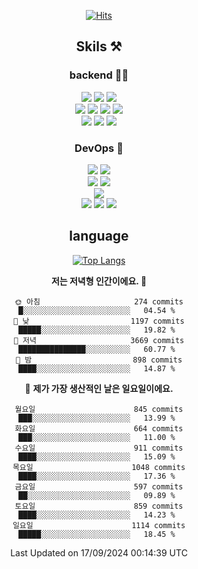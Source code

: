 <div align="center">

[![Hits](https://hits.seeyoufarm.com/api/count/incr/badge.svg?url=https%3A%2F%2Fgithub.com%2Fzxcv9203%2Fhit-counter&count_bg=%23FF7272&title_bg=%23324C2E&icon=codeigniter.svg&icon_color=%23DD5B5B&title=%EB%B0%A9%EB%AC%B8%EC%9E%90&edge_flat=false)](https://hits.seeyoufarm.com)
  
## Skils ⚒️

### backend 🧑‍💻
  
<img src="https://img.shields.io/badge/Java-FF6600?style=flat-square&logo=buymeacoffee&logoColor=white"/>
<img src="https://img.shields.io/badge/Go-0099FF?style=flat-square&logo=go&logoColor=white"/>
<img src="https://img.shields.io/badge/Kotlin-7F52FF?style=flat-square&logo=kotlin&logoColor=white"/>
  
  
<br />
  
<img src="https://img.shields.io/badge/Spring-339933?style=flat-square&logo=Spring&logoColor=white"/>
<img src="https://img.shields.io/badge/Spring Boot-339933?style=flat-square&logo=Spring Boot&logoColor=white"/>
<img src="https://img.shields.io/badge/Spring Security-339933?style=flat-square&logo=Spring Security&logoColor=white"/>
  
<img src="https://img.shields.io/badge/Spring Data JPA-339933?style=flat-square&logo=Hibernate&logoColor=white"/>

<br />
  
  <img src="https://img.shields.io/badge/mysql-0099FF?style=flat-square&logo=mysql&logoColor=white"/>
  <img src="https://img.shields.io/badge/mariadb-0099FF?style=flat-square&logo=mariadb&logoColor=white"/>
  <img src="https://img.shields.io/badge/mongoDB-47A248?style=flat-square&logo=mongodb&logoColor=white"/>
  
  
### DevOps 🚀
  
  <img src="https://img.shields.io/badge/docker-2496ED?style=flat-square&logo=docker&logoColor=white"/>
  <img src="https://img.shields.io/badge/kubernetes-326CE5?style=flat-square&logo=kubernetes&logoColor=white"/>
  
  <br />
  
  <img src="https://img.shields.io/badge/Github Actions-2088FF?style=flat-square&logo=githubactions&logoColor=white"/>
  <img src="https://img.shields.io/badge/Jenkins-D24939?style=flat-square&logo=jenkins&logoColor=white"/>
  
  
  <br />
  <img src="https://img.shields.io/badge/terraform-7B42BC?style=flat-square&logo=terraform&logoColor=white"/>
  
  <br />
  <img src="https://img.shields.io/badge/Amazon AWS-232F3E?style=flat-square&logo=Amazon AWS&logoColor=white"/>

  <img src="https://img.shields.io/badge/GCP-4285F4?style=flat-square&logo=googlecloud&logoColor=white"/>
  <img src="https://img.shields.io/badge/NCP-03C75A?style=flat-square&logo=naver&logoColor=white"/>
  
  
## language

[![Top Langs](https://github-readme-stats.vercel.app/api/top-langs/?username=zxcv9203&hide=html&exclude_repo=zxcv9203.github.io,golB&theme=grate-gatsby)](https://github.com/zxcv9203/github-readme-stats)
  
<!--START_SECTION:waka-->
**저는 저녁형 인간이에요. 🦉** 

```text
🌞 아침                     274 commits         █░░░░░░░░░░░░░░░░░░░░░░░░   04.54 % 
🌆 낮　                     1197 commits        █████░░░░░░░░░░░░░░░░░░░░   19.82 % 
🌃 저녁                     3669 commits        ███████████████░░░░░░░░░░   60.77 % 
🌙 밤　                     898 commits         ████░░░░░░░░░░░░░░░░░░░░░   14.87 % 
```
📅 **제가 가장 생산적인 날은 일요일이에요.** 

```text
월요일                      845 commits         ███░░░░░░░░░░░░░░░░░░░░░░   13.99 % 
화요일                      664 commits         ███░░░░░░░░░░░░░░░░░░░░░░   11.00 % 
수요일                      911 commits         ████░░░░░░░░░░░░░░░░░░░░░   15.09 % 
목요일                      1048 commits        ████░░░░░░░░░░░░░░░░░░░░░   17.36 % 
금요일                      597 commits         ██░░░░░░░░░░░░░░░░░░░░░░░   09.89 % 
토요일                      859 commits         ████░░░░░░░░░░░░░░░░░░░░░   14.23 % 
일요일                      1114 commits        █████░░░░░░░░░░░░░░░░░░░░   18.45 % 
```



 Last Updated on 17/09/2024 00:14:39 UTC
<!--END_SECTION:waka-->
  
</div>

